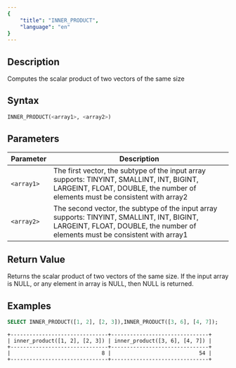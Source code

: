 ```yaml
---
{
    "title": "INNER_PRODUCT",
    "language": "en"
}
---
```


## Description

Computes the scalar product of two vectors of the same size

## Syntax

```sql
INNER_PRODUCT(<array1>, <array2>)
```

## Parameters

| Parameter | Description |
| -- |--|
| `<array1>` | The first vector, the subtype of the input array supports: TINYINT, SMALLINT, INT, BIGINT, LARGEINT, FLOAT, DOUBLE, the number of elements must be consistent with array2 |
| `<array2>` | The second vector, the subtype of the input array supports: TINYINT, SMALLINT, INT, BIGINT, LARGEINT, FLOAT, DOUBLE, the number of elements must be consistent with array1 |

## Return Value

Returns the scalar product of two vectors of the same size. If the input array is NULL, or any element in array is NULL, then NULL is returned.

## Examples

```sql
SELECT INNER_PRODUCT([1, 2], [2, 3]),INNER_PRODUCT([3, 6], [4, 7]);
```

```text
+-------------------------------+-------------------------------+
| inner_product([1, 2], [2, 3]) | inner_product([3, 6], [4, 7]) |
+-------------------------------+-------------------------------+
|                             8 |                            54 |
+-------------------------------+-------------------------------+
```

